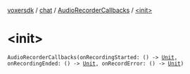 [voxersdk](../../index.md) / [chat](../index.md) / [AudioRecorderCallbacks](index.md) / [&lt;init&gt;](./-init-.md)

# &lt;init&gt;

`AudioRecorderCallbacks(onRecordingStarted: () -> `[`Unit`](https://kotlinlang.org/api/latest/jvm/stdlib/kotlin/-unit/index.html)`, onRecordingEnded: () -> `[`Unit`](https://kotlinlang.org/api/latest/jvm/stdlib/kotlin/-unit/index.html)`, onRecordError: () -> `[`Unit`](https://kotlinlang.org/api/latest/jvm/stdlib/kotlin/-unit/index.html)`)`
